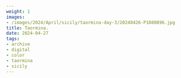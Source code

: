 ```yaml
---
weight: 1
images:
- /images/2024/April/sicily/taormina-day-3/20240426-P1080896.jpg
title: Taormina.
date: 2024-04-27
tags:
- archive
- digital
- color
- taormina
- sicily
---
```


